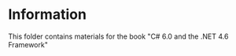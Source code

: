 Information
===========

This folder contains materials for the book "C# 6.0 and the .NET 4.6 Framework"
